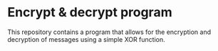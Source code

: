 # Encrypt & decrypt program

This repository contains a program that allows for the encryption and decryption of messages using a simple XOR function.

